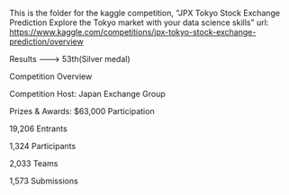This is the folder for the kaggle competition, "JPX Tokyo Stock Exchange Prediction Explore the Tokyo market with your data science skills"
url: https://www.kaggle.com/competitions/jpx-tokyo-stock-exchange-prediction/overview

Results ---> 53th(Silver medal)


Competition Overview

Competition Host: Japan Exchange Group

Prizes & Awards: $63,000
Participation

19,206 Entrants

1,324 Participants

2,033 Teams

1,573 Submissions


